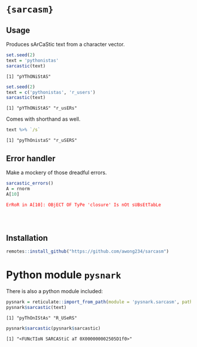 
# `{sarcasm}`

## Usage

Produces sArCaStic text from a character vector.

``` r
set.seed(2)
text = 'pythonistas'
sarcastic(text)
```

    [1] "pYThONiStAS"

``` r
set.seed(2)
text = c('pythonistas', 'r_users')
sarcastic(text)
```

``` 
[1] "pYThONiStAS" "r_usERs"    
```

Comes with shorthand as well.

``` r
text %>% `/s`
```

``` 
[1] "pyThOnistaS" "r_uSERS"    
```

## Error handler

Make a mockery of those dreadful errors.

``` r
sarcastic_errors()
A = rnorm
A[10]
```

<pre><code><span style='color: red;'>ErRoR in A[10]: OBjECT OF TyPe 'closure' Is nOt sUBsEtTabLe
<span></pre>

</code>

## Installation

``` r
remotes::install_github("https://github.com/awong234/sarcasm")
```

# Python module `pysnark`

There is also a python module included:

``` r
pysnark = reticulate::import_from_path(module = 'pysnark.sarcasm', path = system.file(package = 'sarcasm', 'pysnark'))
pysnark$sarcastic(text)
```

``` 
[1] "pyThOnIStAs" "R_USeRS"    
```

``` r
pysnark$sarcastic(pysnark$sarcastic)
```

    [1] "<FUNcTIoN SARCAStiC aT 0X000000002505D1f0>"
